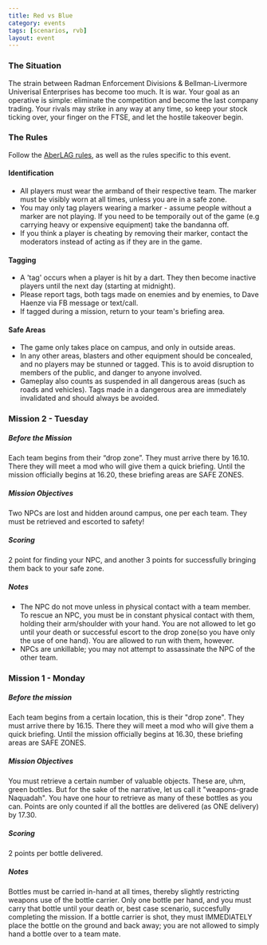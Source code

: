```yaml
---
title: Red vs Blue
category: events
tags: [scenarios, rvb]
layout: event
---
```


### The Situation

The strain between Radman Enforcement Divisions & Bellman-Livermore Univerisal Enterprises has become too much. It is war. Your goal as an operative is simple: eliminate the competition and become the last company trading. Your rivals may strike in any way at any time, so keep your stock ticking over, your finger on the FTSE, and let the hostile takeover begin.

### The Rules

Follow the [AberLAG rules](http://www.aberlag.com/rules/), as well as the rules specific to this event.

#### Identification

- All players must wear the armband of their respective team. The marker must be visibly worn at all times, unless you are in a safe zone.
- You may only tag players wearing a marker - assume people without a marker are not playing. If you need to be temporaily out of the game (e.g carrying heavy or expensive equipment) take the bandanna off.
- If you think a player is cheating by removing their marker, contact the moderators instead of acting as if they are in the game.

#### Tagging

- A 'tag' occurs when a player is hit by a dart. They then become inactive players until the next day (starting at midnight).
- Please report tags, both tags made on enemies and by enemies, to Dave Haenze via FB message or text/call. 
- If tagged during a mission, return to your team's briefing area.

#### Safe Areas

- The game only takes place on campus, and only in outside areas.
- In any other areas, blasters and other equipment should be concealed, and no players may be stunned or tagged. This is to avoid disruption to members of the public, and danger to anyone involved.
- Gameplay also counts as suspended in all dangerous areas (such as roads and vehicles). Tags made in a dangerous area are immediately invalidated and should always be avoided.


### Mission 2 - Tuesday

##### Before the Mission

Each team begins from their “drop zone”. They must arrive there by 16.10. There they will meet a mod who will give them a quick briefing. Until the mission officially begins at 16.20, these briefing areas are SAFE ZONES.

##### Mission Objectives

Two NPCs are lost and hidden around campus, one per each team. They must be retrieved and escorted to safety!

##### Scoring

2 point for finding your NPC, and another 3 points for successfully bringing them back to your safe zone.

##### Notes

- The NPC do not move unless in physical contact with a team member. 
<br/> To rescue an NPC, you must be in constant physical contact with them, holding their arm/shoulder with your hand. You are not allowed to let go until your death or successful escort to the drop zone(so you have only the use of one hand). You are allowed to run with them, however. 
- NPCs are unkillable; you may not attempt to assassinate the NPC of the other team.

### Mission 1 - Monday

##### Before the mission

Each team begins from a certain location, this is their "drop zone". They must arrive there by 16.15. There they will meet a mod who will give them a quick briefing. Until the mission officially begins at 16.30, these briefing areas are SAFE ZONES.

##### Mission Objectives

You must retrieve a certain number of valuable objects. These are, uhm, green bottles. But for the sake of the narrative, let us call it "weapons-grade Naquadah". You have one hour to retrieve as many of these bottles as you can. Points are only counted if all the bottles are delivered (as ONE delivery) by 17.30.

##### Scoring

2 points per bottle delivered.

##### Notes

Bottles must be carried in-hand at all times, thereby slightly restricting weapons use of the bottle carrier. Only one bottle per hand, and you must carry that bottle until your death or, best case scenario, succesfully completing the mission. If a bottle carrier is shot, they must IMMEDIATELY place the bottle on the ground and back away; you are not allowed to simply hand a bottle over to a team mate.
